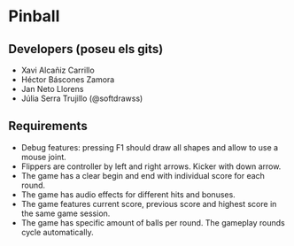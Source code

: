 # Pinball

## Developers (poseu els gits)
- Xavi Alcañiz Carrillo 
- Héctor Báscones Zamora
- Jan Neto Llorens
- Júlia Serra Trujillo (@softdrawss)

## Requirements
- Debug features: pressing F1 should draw all shapes and allow to use a mouse joint.
- Flippers are controller by left and right arrows. Kicker with down arrow.
- The game has a clear begin and end with individual score for each round.
- The game has audio effects for different hits and bonuses.
- The game features current score, previous score and highest score in the same game session.
- The game has specific amount of balls per round. The gameplay rounds cycle automatically.
